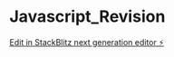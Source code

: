 # Javascript_Revision

[Edit in StackBlitz next generation editor ⚡️](https://stackblitz.com/~/github.com/sunnydalvi94/Javascript_Revision)